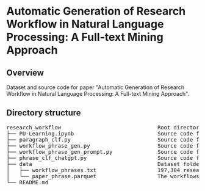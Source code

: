 # Automatic Generation of Research Workflow in Natural Language Processing: A Full-text Mining Approach

## Overview
Dataset and source code for paper "Automatic Generation of Research Workflow in Natural Language Processing: A Full-text Mining Approach".

## Directory structure
<pre>
research_workflow                              Root directory
├── PU-Learning.ipynb                          Source code for PU Learning to obtain reliable negative samples
├── paragraph_clf.py                           Source code for research workflow paragraph identification based on pre-trained models
├── workflow_phrase_gen.py                     Source code for workflow phrase generation using pre-trained models
├── workflow_phrase_gen_prompt.py              Source code for workflow phrase generation using pre-trained models with prompt learning
├── phrase_clf_chatgpt.py                      Source code for workflow phrase classification using ChatGPT
├── data                                       Dataset folder
│   ├── workflow_phrases.txt                   197,304 research workflow phrases
│   └── paper_phrase.parquet                   The workflows in three research stage of  NLP papers
└── README.md
</pre>